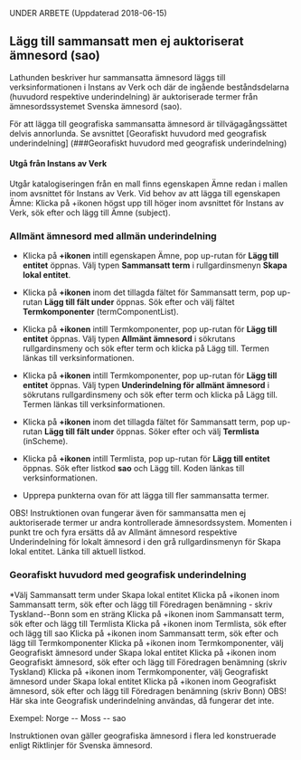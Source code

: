 UNDER ARBETE (Uppdaterad 2018-06-15)

## Lägg till sammansatt men ej auktoriserat ämnesord (sao)

Lathunden beskriver hur sammansatta ämnesord läggs till verksinformationen i Instans av Verk och där de ingående beståndsdelarna (huvudord respektive underindelning) är auktoriserade termer från ämnesordssystemet Svenska ämnesord (sao). 

För att lägga till geografiska sammansatta ämnesord är tillvägagångssättet delvis annorlunda. Se avsnittet [Georafiskt huvudord med geografisk underindelning] (###Georafiskt huvudord med geografisk underindelning)

#### Utgå från Instans av Verk
Utgår katalogiseringen från en mall finns egenskapen Ämne redan i mallen inom avsnittet för Instans av Verk. Vid behov av att lägga till egenskapen Ämne: Klicka på +ikonen högst upp till höger inom avsnittet för Instans av Verk, sök efter och lägg till Ämne (subject).

### Allmänt ämnesord med allmän underindelning

* Klicka på **+ikonen** intill egenskapen Ämne, pop up-rutan för **Lägg till entitet** öppnas. Välj typen **Sammansatt term** i rullgardinsmenyn **Skapa lokal entitet**.

* Klicka på **+ikonen** inom det tillagda fältet för Sammansatt term, pop up-rutan **Lägg till fält under** öppnas. Sök efter och välj fältet **Termkomponenter** (termComponentList).

* Klicka på **+ikonen** intill Termkomponenter, pop up-rutan för **Lägg till entitet** öppnas. Välj typen **Allmänt ämnesord** i sökrutans rullgardinsmeny och sök efter term och klicka på Lägg till. Termen länkas till verksinformationen.

* Klicka på **+ikonen** intill Termkomponenter, pop up-rutan för **Lägg till entitet** öppnas. Välj typen **Underindelning för allmänt ämnesord** i sökrutans rullgardinsmeny och sök efter term och klicka på Lägg till. Termen länkas till verksinformationen.

* Klicka på **+ikonen** inom det tillagda fältet för Sammansatt term, pop up-rutan **Lägg till fält under** öppnas. Söker efter och välj **Termlista** (inScheme).

* Klicka på **+ikonen** intill Termlista, pop up-rutan för **Lägg till entitet** öppnas. Sök efter listkod **sao** och Lägg till. Koden länkas till verksinformationen.

* Upprepa punkterna ovan för att lägga till fler sammansatta termer.

OBS! Instruktionen ovan fungerar även för sammansatta men ej auktoriserade termer ur andra kontrollerade ämnesordssystem. Momenten i punkt tre och fyra ersätts då av Allmänt ämnesord respektive Underindelning för lokalt ämnesord i den grå rullgardinsmenyn för Skapa lokal entitet. Länka till aktuell listkod.

### Georafiskt huvudord med geografisk underindelning
*Välj Sammansatt term under Skapa lokal entitet
 Klicka på +ikonen inom Sammansatt term, sök efter och lägg till Föredragen benämning - skriv Tyskland--Bonn som en sträng
    Klicka på +ikonen inom Sammansatt term, sök efter och lägg till Termlista
    Klicka på +ikonen inom Termlista, sök efter och lägg till sao
    Klicka på +ikonen inom Sammansatt term, sök efter och lägg till Termkomponenter
    Klicka på +ikonen inom Termkomponenter, välj Geografiskt ämnesord under Skapa lokal entitet
    Klicka på +ikonen inom Geografiskt ämnesord, sök efter och lägg till Föredragen benämning (skriv Tyskland)
    Klicka på +ikonen inom Termkomponenter, välj Geografiskt ämnesord under Skapa lokal entitet
    Klicka på +ikonen inom Geografiskt ämnesord, sök efter och lägg till Föredragen benämning (skriv Bonn) OBS! Här ska inte Geografisk underindelning användas, då fungerar det inte.

Exempel: Norge -- Moss -- sao

Instruktionen ovan gäller geografiska ämnesord i flera led konstruerade enligt Riktlinjer för Svenska ämnesord.

